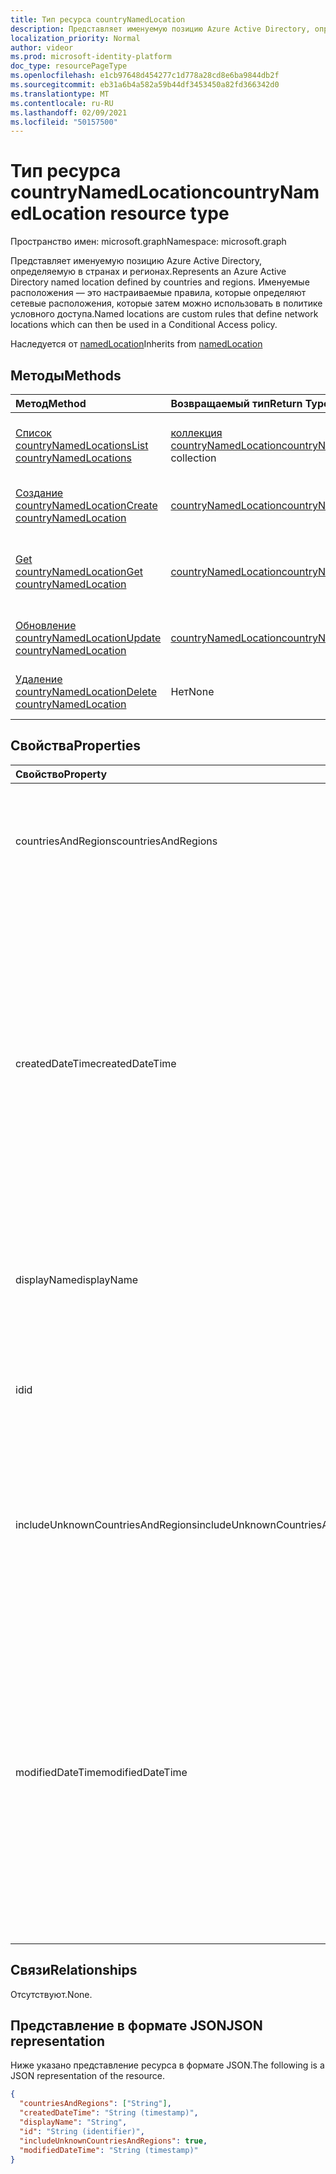 ```yaml
---
title: Тип ресурса countryNamedLocation
description: Представляет именуемую позицию Azure Active Directory, определяемую в странах и регионах. Именуемые расположения — это настраиваемые правила, которые определяют сетевые расположения, которые затем можно использовать в политике условного доступа.
localization_priority: Normal
author: videor
ms.prod: microsoft-identity-platform
doc_type: resourcePageType
ms.openlocfilehash: e1cb97648d454277c1d778a28cd8e6ba9844db2f
ms.sourcegitcommit: eb31a6b4a582a59b44df3453450a82fd366342d0
ms.translationtype: MT
ms.contentlocale: ru-RU
ms.lasthandoff: 02/09/2021
ms.locfileid: "50157500"
---
```

# <a name="countrynamedlocation-resource-type"></a><span data-ttu-id="ae9d2-104">Тип ресурса countryNamedLocation</span><span class="sxs-lookup"><span data-stu-id="ae9d2-104">countryNamedLocation resource type</span></span>

<span data-ttu-id="ae9d2-105">Пространство имен: microsoft.graph</span><span class="sxs-lookup"><span data-stu-id="ae9d2-105">Namespace: microsoft.graph</span></span>

<span data-ttu-id="ae9d2-106">Представляет именуемую позицию Azure Active Directory, определяемую в странах и регионах.</span><span class="sxs-lookup"><span data-stu-id="ae9d2-106">Represents an Azure Active Directory named location defined by countries and regions.</span></span> <span data-ttu-id="ae9d2-107">Именуемые расположения — это настраиваемые правила, которые определяют сетевые расположения, которые затем можно использовать в политике условного доступа.</span><span class="sxs-lookup"><span data-stu-id="ae9d2-107">Named locations are custom rules that define network locations which can then be used in a Conditional Access policy.</span></span>

<span data-ttu-id="ae9d2-108">Наследуется от [namedLocation](../resources/namedLocation.md)</span><span class="sxs-lookup"><span data-stu-id="ae9d2-108">Inherits from [namedLocation](../resources/namedLocation.md)</span></span>

## <a name="methods"></a><span data-ttu-id="ae9d2-109">Методы</span><span class="sxs-lookup"><span data-stu-id="ae9d2-109">Methods</span></span>

| <span data-ttu-id="ae9d2-110">Метод</span><span class="sxs-lookup"><span data-stu-id="ae9d2-110">Method</span></span>       | <span data-ttu-id="ae9d2-111">Возвращаемый тип</span><span class="sxs-lookup"><span data-stu-id="ae9d2-111">Return Type</span></span> | <span data-ttu-id="ae9d2-112">Описание</span><span class="sxs-lookup"><span data-stu-id="ae9d2-112">Description</span></span> |
|:-------------|:------------|:------------|
| [<span data-ttu-id="ae9d2-113">Список countryNamedLocations</span><span class="sxs-lookup"><span data-stu-id="ae9d2-113">List countryNamedLocations</span></span>](../api/conditionalaccessroot-list-namedlocations.md) | <span data-ttu-id="ae9d2-114">[коллекция countryNamedLocation](countryNamedLocation.md)</span><span class="sxs-lookup"><span data-stu-id="ae9d2-114">[countryNamedLocation](countryNamedLocation.md) collection</span></span> | <span data-ttu-id="ae9d2-115">Получить все **объекты countryNamedLocation** в организации.</span><span class="sxs-lookup"><span data-stu-id="ae9d2-115">Get all the **countryNamedLocation** objects in the organization.</span></span> |
| [<span data-ttu-id="ae9d2-116">Создание countryNamedLocation</span><span class="sxs-lookup"><span data-stu-id="ae9d2-116">Create countryNamedLocation</span></span>](../api/conditionalaccessroot-post-namedlocations.md) | [<span data-ttu-id="ae9d2-117">countryNamedLocation</span><span class="sxs-lookup"><span data-stu-id="ae9d2-117">countryNamedLocation</span></span>](countryNamedLocation.md) | <span data-ttu-id="ae9d2-118">Создание объекта **countryNamedLocation.**</span><span class="sxs-lookup"><span data-stu-id="ae9d2-118">Create a new **countryNamedLocation** object.</span></span> |
| [<span data-ttu-id="ae9d2-119">Get countryNamedLocation</span><span class="sxs-lookup"><span data-stu-id="ae9d2-119">Get countryNamedLocation</span></span>](../api/countrynamedlocation-get.md) | [<span data-ttu-id="ae9d2-120">countryNamedLocation</span><span class="sxs-lookup"><span data-stu-id="ae9d2-120">countryNamedLocation</span></span>](countrynamedlocation.md) | <span data-ttu-id="ae9d2-121">Чтение свойств и связей объекта **countryNamedLocation.**</span><span class="sxs-lookup"><span data-stu-id="ae9d2-121">Read the properties and relationships of a **countryNamedLocation** object.</span></span> |
| [<span data-ttu-id="ae9d2-122">Обновление countryNamedLocation</span><span class="sxs-lookup"><span data-stu-id="ae9d2-122">Update countryNamedLocation</span></span>](../api/countrynamedlocation-update.md) | [<span data-ttu-id="ae9d2-123">countryNamedLocation</span><span class="sxs-lookup"><span data-stu-id="ae9d2-123">countryNamedLocation</span></span>](countrynamedlocation.md) | <span data-ttu-id="ae9d2-124">Обновление объекта **countryNamedLocation.**</span><span class="sxs-lookup"><span data-stu-id="ae9d2-124">Update a **countryNamedLocation** object.</span></span> |
| [<span data-ttu-id="ae9d2-125">Удаление countryNamedLocation</span><span class="sxs-lookup"><span data-stu-id="ae9d2-125">Delete countryNamedLocation</span></span>](../api/countrynamedlocation-delete.md) | <span data-ttu-id="ae9d2-126">Нет</span><span class="sxs-lookup"><span data-stu-id="ae9d2-126">None</span></span> | <span data-ttu-id="ae9d2-127">Удаление объекта **countryNamedLocation.**</span><span class="sxs-lookup"><span data-stu-id="ae9d2-127">Delete a **countryNamedLocation** object.</span></span> |

## <a name="properties"></a><span data-ttu-id="ae9d2-128">Свойства</span><span class="sxs-lookup"><span data-stu-id="ae9d2-128">Properties</span></span>

| <span data-ttu-id="ae9d2-129">Свойство</span><span class="sxs-lookup"><span data-stu-id="ae9d2-129">Property</span></span>     | <span data-ttu-id="ae9d2-130">Тип</span><span class="sxs-lookup"><span data-stu-id="ae9d2-130">Type</span></span>        | <span data-ttu-id="ae9d2-131">Описание</span><span class="sxs-lookup"><span data-stu-id="ae9d2-131">Description</span></span> |
|:-------------|:------------|:------------|
|<span data-ttu-id="ae9d2-132">countriesAndRegions</span><span class="sxs-lookup"><span data-stu-id="ae9d2-132">countriesAndRegions</span></span>|<span data-ttu-id="ae9d2-133">Коллекция String</span><span class="sxs-lookup"><span data-stu-id="ae9d2-133">String collection</span></span>|<span data-ttu-id="ae9d2-134">Список стран и/или регионов в двухформатном формате, заданном в ISO 3166-2.</span><span class="sxs-lookup"><span data-stu-id="ae9d2-134">List of countries and/or regions in two-letter format specified by ISO 3166-2.</span></span>|
|<span data-ttu-id="ae9d2-135">createdDateTime</span><span class="sxs-lookup"><span data-stu-id="ae9d2-135">createdDateTime</span></span>|<span data-ttu-id="ae9d2-136">DateTimeOffset</span><span class="sxs-lookup"><span data-stu-id="ae9d2-136">DateTimeOffset</span></span>|<span data-ttu-id="ae9d2-137">Тип Timestamp представляет дату и время создания расположения в формате ISO 8601 и всегда используется в формате UTC.</span><span class="sxs-lookup"><span data-stu-id="ae9d2-137">The Timestamp type represents creation date and time of the location using ISO 8601 format and is always in UTC time.</span></span> <span data-ttu-id="ae9d2-138">Например, значение полуночи 1 января 2014 г. в формате UTC выглядит так: `'2014-01-01T00:00:00Z'`.</span><span class="sxs-lookup"><span data-stu-id="ae9d2-138">For example, midnight UTC on Jan 1, 2014 would look like this: `'2014-01-01T00:00:00Z'`.</span></span> <span data-ttu-id="ae9d2-139">Только для чтения.</span><span class="sxs-lookup"><span data-stu-id="ae9d2-139">Read-only.</span></span> <span data-ttu-id="ae9d2-140">Наследуется [от namedLocation.](../resources/namedLocation.md)</span><span class="sxs-lookup"><span data-stu-id="ae9d2-140">Inherited from [namedLocation](../resources/namedLocation.md).</span></span>|
|<span data-ttu-id="ae9d2-141">displayName</span><span class="sxs-lookup"><span data-stu-id="ae9d2-141">displayName</span></span>|<span data-ttu-id="ae9d2-142">String</span><span class="sxs-lookup"><span data-stu-id="ae9d2-142">String</span></span>|<span data-ttu-id="ae9d2-143">Понятное человеку имя расположения.</span><span class="sxs-lookup"><span data-stu-id="ae9d2-143">Human-readable name of the location.</span></span> <span data-ttu-id="ae9d2-144">Наследуется [от namedLocation.](../resources/namedLocation.md)</span><span class="sxs-lookup"><span data-stu-id="ae9d2-144">Inherited from [namedLocation](../resources/namedLocation.md).</span></span>|
|<span data-ttu-id="ae9d2-145">id</span><span class="sxs-lookup"><span data-stu-id="ae9d2-145">id</span></span>|<span data-ttu-id="ae9d2-146">String</span><span class="sxs-lookup"><span data-stu-id="ae9d2-146">String</span></span>|<span data-ttu-id="ae9d2-147">Идентификатор объекта namedLocation.</span><span class="sxs-lookup"><span data-stu-id="ae9d2-147">Identifier of a namedLocation object.</span></span> <span data-ttu-id="ae9d2-148">Только для чтения.</span><span class="sxs-lookup"><span data-stu-id="ae9d2-148">Read-only.</span></span> <span data-ttu-id="ae9d2-149">Наследуется [от namedLocation.](../resources/namedLocation.md)</span><span class="sxs-lookup"><span data-stu-id="ae9d2-149">Inherited from [namedLocation](../resources/namedLocation.md).</span></span>|
|<span data-ttu-id="ae9d2-150">includeUnknownCountriesAndRegions</span><span class="sxs-lookup"><span data-stu-id="ae9d2-150">includeUnknownCountriesAndRegions</span></span>|<span data-ttu-id="ae9d2-151">Логическое</span><span class="sxs-lookup"><span data-stu-id="ae9d2-151">Boolean</span></span>|<span data-ttu-id="ae9d2-152">Имеет true, если IP-адреса, которые не сопойдутся со стране или регионом, должны быть включены в именоваемом расположении.</span><span class="sxs-lookup"><span data-stu-id="ae9d2-152">True if IP addresses that don't map to a country or region should be included in the named location.</span></span>|
|<span data-ttu-id="ae9d2-153">modifiedDateTime</span><span class="sxs-lookup"><span data-stu-id="ae9d2-153">modifiedDateTime</span></span>|<span data-ttu-id="ae9d2-154">DateTimeOffset</span><span class="sxs-lookup"><span data-stu-id="ae9d2-154">DateTimeOffset</span></span>|<span data-ttu-id="ae9d2-155">Тип Timestamp представляет дату и время последнего изменения расположения в формате ISO 8601 и всегда используется в формате UTC.</span><span class="sxs-lookup"><span data-stu-id="ae9d2-155">The Timestamp type represents last modified date and time of the location using ISO 8601 format and is always in UTC time.</span></span> <span data-ttu-id="ae9d2-156">Например, значение полуночи 1 января 2014 г. в формате UTC выглядит так: `'2014-01-01T00:00:00Z'`.</span><span class="sxs-lookup"><span data-stu-id="ae9d2-156">For example, midnight UTC on Jan 1, 2014 would look like this: `'2014-01-01T00:00:00Z'`.</span></span> <span data-ttu-id="ae9d2-157">Только для чтения.</span><span class="sxs-lookup"><span data-stu-id="ae9d2-157">Read-only.</span></span> <span data-ttu-id="ae9d2-158">Наследуется [от namedLocation.](../resources/namedLocation.md)</span><span class="sxs-lookup"><span data-stu-id="ae9d2-158">Inherited from [namedLocation](../resources/namedLocation.md).</span></span>|

## <a name="relationships"></a><span data-ttu-id="ae9d2-159">Связи</span><span class="sxs-lookup"><span data-stu-id="ae9d2-159">Relationships</span></span>

<span data-ttu-id="ae9d2-160">Отсутствуют.</span><span class="sxs-lookup"><span data-stu-id="ae9d2-160">None.</span></span>

## <a name="json-representation"></a><span data-ttu-id="ae9d2-161">Представление в формате JSON</span><span class="sxs-lookup"><span data-stu-id="ae9d2-161">JSON representation</span></span>

<span data-ttu-id="ae9d2-162">Ниже указано представление ресурса в формате JSON.</span><span class="sxs-lookup"><span data-stu-id="ae9d2-162">The following is a JSON representation of the resource.</span></span>

<!-- {
  "blockType": "resource",
  "optionalProperties": [

  ],
  "@odata.type": "microsoft.graph.countryNamedLocation"
}-->

```json
{
  "countriesAndRegions": ["String"],
  "createdDateTime": "String (timestamp)",
  "displayName": "String",
  "id": "String (identifier)",
  "includeUnknownCountriesAndRegions": true,
  "modifiedDateTime": "String (timestamp)"
}
```

<!-- uuid: 16cd6b66-4b1a-43a1-adaf-3a886856ed98
2019-02-04 14:57:30 UTC -->
<!-- {
  "type": "#page.annotation",
  "description": "countryNamedLocation resource",
  "keywords": "",
  "section": "documentation",
  "tocPath": ""
}-->

